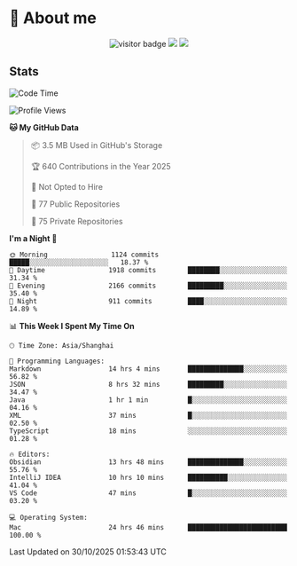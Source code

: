 <!-- ![](https://youpai.roccoshi.top/img/20200804214216.png) -->

# 🧐 About me
 
<p align="center">
<img src="https://visitor-badge.laobi.icu/badge?page_id=Lincest.Lincest&title=hits" alt="visitor badge"/>
<a href="mailto:imroccoshi@gmail.com"><img src="https://img.shields.io/badge/gmail-imroccoshi%40gmail.com-red"></a>
<a href="https://blog.roccoshi.top"><img src="https://img.shields.io/badge/blog-roccoshi-green"></a>
</p>

## Stats

<!--START_SECTION:waka-->
![Code Time](http://img.shields.io/badge/Code%20Time-2%2C884%20hrs%2055%20mins-blue)

![Profile Views](http://img.shields.io/badge/Profile%20Views-0-blue)

**🐱 My GitHub Data** 

> 📦 3.5 MB Used in GitHub's Storage 
 > 
> 🏆 640 Contributions in the Year 2025
 > 
> 🚫 Not Opted to Hire
 > 
> 📜 77 Public Repositories 
 > 
> 🔑 75 Private Repositories 
 > 
**I'm a Night 🦉** 

```text
🌞 Morning                1124 commits        █████░░░░░░░░░░░░░░░░░░░░   18.37 % 
🌆 Daytime                1918 commits        ████████░░░░░░░░░░░░░░░░░   31.34 % 
🌃 Evening                2166 commits        █████████░░░░░░░░░░░░░░░░   35.40 % 
🌙 Night                  911 commits         ████░░░░░░░░░░░░░░░░░░░░░   14.89 % 
```


📊 **This Week I Spent My Time On** 

```text
🕑︎ Time Zone: Asia/Shanghai

💬 Programming Languages: 
Markdown                 14 hrs 4 mins       ██████████████░░░░░░░░░░░   56.82 % 
JSON                     8 hrs 32 mins       █████████░░░░░░░░░░░░░░░░   34.47 % 
Java                     1 hr 1 min          █░░░░░░░░░░░░░░░░░░░░░░░░   04.16 % 
XML                      37 mins             █░░░░░░░░░░░░░░░░░░░░░░░░   02.50 % 
TypeScript               18 mins             ░░░░░░░░░░░░░░░░░░░░░░░░░   01.28 % 

🔥 Editors: 
Obsidian                 13 hrs 48 mins      ██████████████░░░░░░░░░░░   55.76 % 
IntelliJ IDEA            10 hrs 10 mins      ██████████░░░░░░░░░░░░░░░   41.04 % 
VS Code                  47 mins             █░░░░░░░░░░░░░░░░░░░░░░░░   03.20 % 

💻 Operating System: 
Mac                      24 hrs 46 mins      █████████████████████████   100.00 % 
```


 Last Updated on 30/10/2025 01:53:43 UTC
<!--END_SECTION:waka-->


